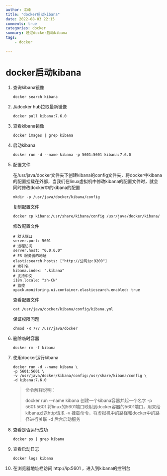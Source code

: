 ```yaml
---
author: 江峰
title: "docker启动kibana"
date: 2022-08-03 22:15
comments: true
categories: docker
summary: 通过docker启动kibana
tags: 
	- docker

---
```


# docker启动kibana

1. 查询kibana镜像

   ```
   docker search kibana
   ```

2. 从docker hub拉取最新镜像

   ```
   docker pull kibana:7.6.0
   ```

3. 查看kibana镜像

   ```
   docker images | grep kibana
   ```

4. 启动kibana

   ```
   docker run -d --name kibana -p 5601:5601 kibana:7.6.0
   ```

5. 配置文件

   在/usr/java/docker文件夹下创建kibana的config文件夹，将docker中kibana的配置挂载在外部，当我们在linux虚拟机中修改kibana的配置文件时，就会同时修改docker中的kibana的配置

   ```
   mkdir -p /usr/java/docker/kibana/config
   ```

   复制配置文件

   ```
   docker cp kibana:/usr/share/kibana/config /usr/java/docker/kibana/
   ```

   修改配置文件

   ```
   # 默认端口
   server.port: 5601
   # 远程访问
   server.host: "0.0.0.0"		
   # ES 服务器的地址
   elasticsearch.hosts: ["http://公网ip:9200"]
   # 索引名
   kibana.index: ".kibana"
   # 支持中文
   i18n.locale: "zh-CN"
   # 监控
   xpack.monitoring.ui.container.elasticsearch.enabled: true
   ```

   查看配置文件

   ```
   cat /usr/java/docker/kibana/config/kibana.yml
   ```

   保证权限问题

   ```
   chmod -R 777 /usr/java/docker
   ```

6. 删除临时容器

   ```
   docker rm -f kibana
   ```

7. 使用docker运行kibana

   ```
   docker run -d --name kibana \
   -p 5601:5601 \
   -v /usr/java/docker/kibana/config:/usr/share/kibana/config \
   -d kibana:7.6.0
   ```

   > 命令解释说明：
   >
   > docker run --name kibana 创建一个kibana容器并起一个名字
   > -p 5601:5601 将linux的5601端口映射到docker容器的5601端口，用来给kibana发送http请求
   > -v 挂载命令，将虚拟机中的路径和docker中的路径进行关联
   > -d 后台启动服务

8. 查看是否运行成功

   ```
   docker ps | grep kibana
   ```

9. 查看启动日志

   ```
   docker logs kibana
   ```

10. 在浏览器地址栏访问 http://ip:5601 ，进入到kibana的控制台

   